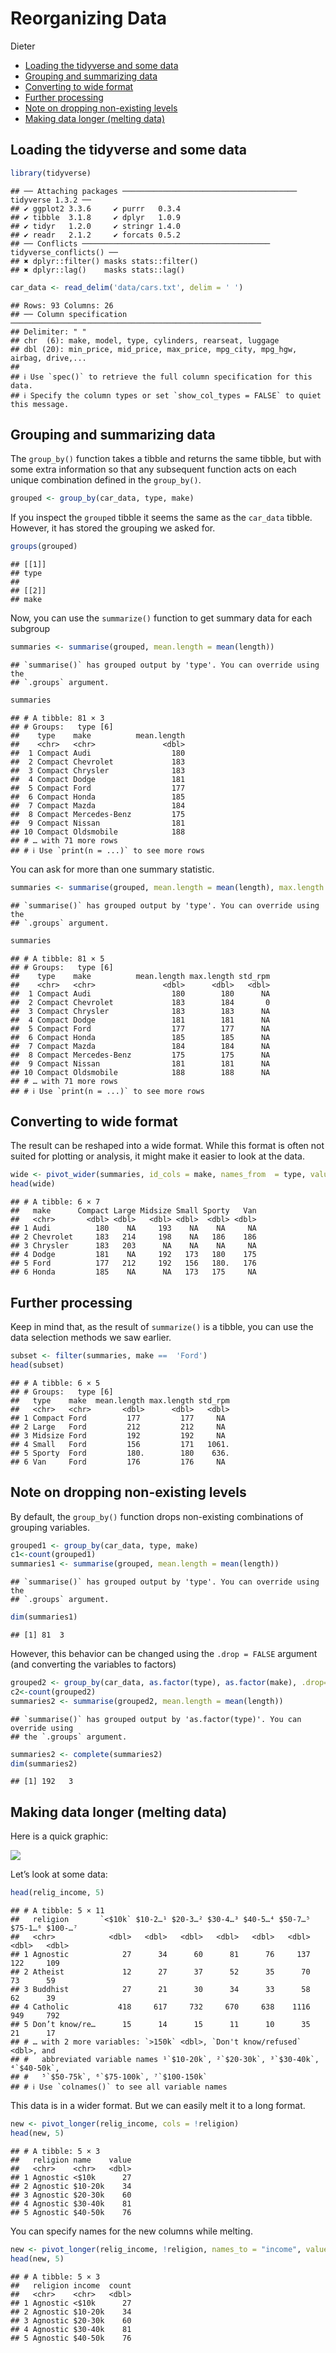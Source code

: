 Reorganizing Data
================
Dieter

-   <a href="#loading-the-tidyverse-and-some-data"
    id="toc-loading-the-tidyverse-and-some-data">Loading the tidyverse and
    some data</a>
-   <a href="#grouping-and-summarizing-data"
    id="toc-grouping-and-summarizing-data">Grouping and summarizing data</a>
-   <a href="#converting-to-wide-format"
    id="toc-converting-to-wide-format">Converting to wide format</a>
-   <a href="#further-processing" id="toc-further-processing">Further
    processing</a>
-   <a href="#note-on-dropping-non-existing-levels"
    id="toc-note-on-dropping-non-existing-levels">Note on dropping
    non-existing levels</a>
-   <a href="#making-data-longer-melting-data"
    id="toc-making-data-longer-melting-data">Making data longer (melting
    data)</a>

## Loading the tidyverse and some data

``` r
library(tidyverse)
```

    ## ── Attaching packages ─────────────────────────────────────── tidyverse 1.3.2 ──
    ## ✔ ggplot2 3.3.6     ✔ purrr   0.3.4
    ## ✔ tibble  3.1.8     ✔ dplyr   1.0.9
    ## ✔ tidyr   1.2.0     ✔ stringr 1.4.0
    ## ✔ readr   2.1.2     ✔ forcats 0.5.2
    ## ── Conflicts ────────────────────────────────────────── tidyverse_conflicts() ──
    ## ✖ dplyr::filter() masks stats::filter()
    ## ✖ dplyr::lag()    masks stats::lag()

``` r
car_data <- read_delim('data/cars.txt', delim = ' ')
```

    ## Rows: 93 Columns: 26
    ## ── Column specification ────────────────────────────────────────────────────────
    ## Delimiter: " "
    ## chr  (6): make, model, type, cylinders, rearseat, luggage
    ## dbl (20): min_price, mid_price, max_price, mpg_city, mpg_hgw, airbag, drive,...
    ## 
    ## ℹ Use `spec()` to retrieve the full column specification for this data.
    ## ℹ Specify the column types or set `show_col_types = FALSE` to quiet this message.

## Grouping and summarizing data

The `group_by()` function takes a tibble and returns the same tibble,
but with some extra information so that any subsequent function acts on
each unique combination defined in the `group_by()`.

``` r
grouped <- group_by(car_data, type, make)
```

If you inspect the `grouped` tibble it seems the same as the `car_data`
tibble. However, it has stored the grouping we asked for.

``` r
groups(grouped)
```

    ## [[1]]
    ## type
    ## 
    ## [[2]]
    ## make

Now, you can use the `summarize()` function to get summary data for each
subgroup

``` r
summaries <- summarise(grouped, mean.length = mean(length))
```

    ## `summarise()` has grouped output by 'type'. You can override using the
    ## `.groups` argument.

``` r
summaries
```

    ## # A tibble: 81 × 3
    ## # Groups:   type [6]
    ##    type    make          mean.length
    ##    <chr>   <chr>               <dbl>
    ##  1 Compact Audi                  180
    ##  2 Compact Chevrolet             183
    ##  3 Compact Chrysler              183
    ##  4 Compact Dodge                 181
    ##  5 Compact Ford                  177
    ##  6 Compact Honda                 185
    ##  7 Compact Mazda                 184
    ##  8 Compact Mercedes-Benz         175
    ##  9 Compact Nissan                181
    ## 10 Compact Oldsmobile            188
    ## # … with 71 more rows
    ## # ℹ Use `print(n = ...)` to see more rows

You can ask for more than one summary statistic.

``` r
summaries <- summarise(grouped, mean.length = mean(length), max.length = max(length), std_rpm = sd(rpm))
```

    ## `summarise()` has grouped output by 'type'. You can override using the
    ## `.groups` argument.

``` r
summaries
```

    ## # A tibble: 81 × 5
    ## # Groups:   type [6]
    ##    type    make          mean.length max.length std_rpm
    ##    <chr>   <chr>               <dbl>      <dbl>   <dbl>
    ##  1 Compact Audi                  180        180      NA
    ##  2 Compact Chevrolet             183        184       0
    ##  3 Compact Chrysler              183        183      NA
    ##  4 Compact Dodge                 181        181      NA
    ##  5 Compact Ford                  177        177      NA
    ##  6 Compact Honda                 185        185      NA
    ##  7 Compact Mazda                 184        184      NA
    ##  8 Compact Mercedes-Benz         175        175      NA
    ##  9 Compact Nissan                181        181      NA
    ## 10 Compact Oldsmobile            188        188      NA
    ## # … with 71 more rows
    ## # ℹ Use `print(n = ...)` to see more rows

## Converting to wide format

The result can be reshaped into a wide format. While this format is
often not suited for plotting or analysis, it might make it easier to
look at the data.

``` r
wide <- pivot_wider(summaries, id_cols = make, names_from  = type, values_from = mean.length)
head(wide)
```

    ## # A tibble: 6 × 7
    ##   make      Compact Large Midsize Small Sporty   Van
    ##   <chr>       <dbl> <dbl>   <dbl> <dbl>  <dbl> <dbl>
    ## 1 Audi          180    NA     193    NA    NA     NA
    ## 2 Chevrolet     183   214     198    NA   186    186
    ## 3 Chrysler      183   203      NA    NA    NA     NA
    ## 4 Dodge         181    NA     192   173   180    175
    ## 5 Ford          177   212     192   156   180.   176
    ## 6 Honda         185    NA      NA   173   175     NA

## Further processing

Keep in mind that, as the result of `summarize()` is a tibble, you can
use the data selection methods we saw earlier.

``` r
subset <- filter(summaries, make ==  'Ford')
head(subset)
```

    ## # A tibble: 6 × 5
    ## # Groups:   type [6]
    ##   type    make  mean.length max.length std_rpm
    ##   <chr>   <chr>       <dbl>      <dbl>   <dbl>
    ## 1 Compact Ford         177         177     NA 
    ## 2 Large   Ford         212         212     NA 
    ## 3 Midsize Ford         192         192     NA 
    ## 4 Small   Ford         156         171   1061.
    ## 5 Sporty  Ford         180.        180    636.
    ## 6 Van     Ford         176         176     NA

## Note on dropping non-existing levels

By default, the `group_by()` function drops non-existing combinations of
grouping variables.

``` r
grouped1 <- group_by(car_data, type, make)
c1<-count(grouped1)
summaries1 <- summarise(grouped, mean.length = mean(length))
```

    ## `summarise()` has grouped output by 'type'. You can override using the
    ## `.groups` argument.

``` r
dim(summaries1)
```

    ## [1] 81  3

However, this behavior can be changed using the `.drop = FALSE` argument
(and converting the variables to factors)

``` r
grouped2 <- group_by(car_data, as.factor(type), as.factor(make), .drop=FALSE)
c2<-count(grouped2)
summaries2 <- summarise(grouped2, mean.length = mean(length))
```

    ## `summarise()` has grouped output by 'as.factor(type)'. You can override using
    ## the `.groups` argument.

``` r
summaries2 <- complete(summaries2)
dim(summaries2)
```

    ## [1] 192   3

## Making data longer (melting data)

Here is a quick graphic:

![](images/pivot_longer_new.png)

Let’s look at some data:

``` r
head(relig_income, 5)
```

    ## # A tibble: 5 × 11
    ##   religion       `<$10k` $10-2…¹ $20-3…² $30-4…³ $40-5…⁴ $50-7…⁵ $75-1…⁶ $100-…⁷
    ##   <chr>            <dbl>   <dbl>   <dbl>   <dbl>   <dbl>   <dbl>   <dbl>   <dbl>
    ## 1 Agnostic            27      34      60      81      76     137     122     109
    ## 2 Atheist             12      27      37      52      35      70      73      59
    ## 3 Buddhist            27      21      30      34      33      58      62      39
    ## 4 Catholic           418     617     732     670     638    1116     949     792
    ## 5 Don’t know/re…      15      14      15      11      10      35      21      17
    ## # … with 2 more variables: `>150k` <dbl>, `Don't know/refused` <dbl>, and
    ## #   abbreviated variable names ¹​`$10-20k`, ²​`$20-30k`, ³​`$30-40k`, ⁴​`$40-50k`,
    ## #   ⁵​`$50-75k`, ⁶​`$75-100k`, ⁷​`$100-150k`
    ## # ℹ Use `colnames()` to see all variable names

This data is in a wider format. But we can easily melt it to a long
format.

``` r
new <- pivot_longer(relig_income, cols = !religion)
head(new, 5)
```

    ## # A tibble: 5 × 3
    ##   religion name    value
    ##   <chr>    <chr>   <dbl>
    ## 1 Agnostic <$10k      27
    ## 2 Agnostic $10-20k    34
    ## 3 Agnostic $20-30k    60
    ## 4 Agnostic $30-40k    81
    ## 5 Agnostic $40-50k    76

You can specify names for the new columns while melting.

``` r
new <- pivot_longer(relig_income, !religion, names_to = "income", values_to = "count")
head(new, 5)
```

    ## # A tibble: 5 × 3
    ##   religion income  count
    ##   <chr>    <chr>   <dbl>
    ## 1 Agnostic <$10k      27
    ## 2 Agnostic $10-20k    34
    ## 3 Agnostic $20-30k    60
    ## 4 Agnostic $30-40k    81
    ## 5 Agnostic $40-50k    76

